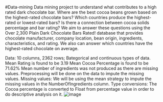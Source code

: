 #Data-mining
Data mining project to understand what contributes to a high rated dark chocolate bar.
Where are the best cocoa beans grown based on the highest-rated chocolate bars? Which countries produce the highest-rated or lowest-rated bars? Is there a connection between cocoa solids percentage and bar rating? We aim to answer these questions using the Over 2,300 Plain Dark Chocolate Bars Rated! database that provides chocolate manufacturer, company location, bean origin, ingredients, characteristics, and rating. We also can answer which countries have the highest-rated chocolate on average.

Data: 
10 columns, 2362 rows; Bategorical and continuous types of data. 
Mean Rating is found to be 3.19
Mean Cocoa Percentage is found to be 71.62%
Mean number of ingredients was not produced as there are missing values. Preprocessing will be done on the data to impute the missing values. 
Missing values: We will be using the mean strategy to impute the missing values in the NumberOfIngredients column. 
Type conversions: The Cocoa percentage is converted to Float from percentage value in order to do descriptive analysis on it. 
![image](https://user-images.githubusercontent.com/22393419/147868307-be0f3e5a-d1cb-45be-99a7-1dd64a8a3423.png)
